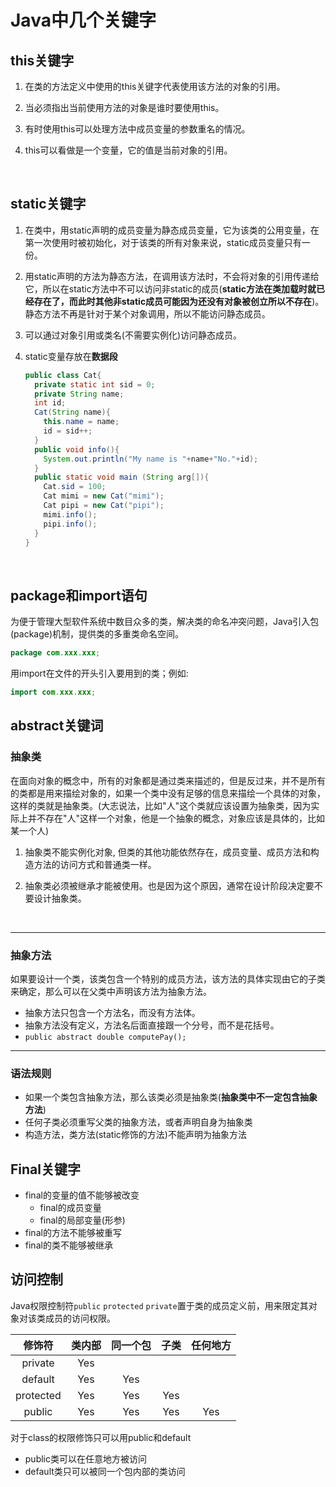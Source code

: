 # Java中几个关键字



## this关键字

1. 在类的方法定义中使用的this关键字代表使用该方法的对象的引用。

2. 当必须指出当前使用方法的对象是谁时要使用this。

3. 有时使用this可以处理方法中成员变量的参数重名的情况。

4. this可以看做是一个变量，它的值是当前对象的引用。

   ​



## static关键字

1. 在类中，用static声明的成员变量为静态成员变量，它为该类的公用变量，在第一次使用时被初始化，对于该类的所有对象来说，static成员变量只有一份。

2. 用static声明的方法为静态方法，在调用该方法时，不会将对象的引用传递给它，所以在static方法中不可以访问非static的成员(**static方法在类加载时就已经存在了，而此时其他非static成员可能因为还没有对象被创立所以不存在**)。静态方法不再是针对于某个对象调用，所以不能访问静态成员。

3. 可以通过对象引用或类名(不需要实例化)访问静态成员。

4. static变量存放在**数据段**

   ```java
   public class Cat{
     private static int sid = 0;
     private String name;
     int id;
     Cat(String name){
       this.name = name;
       id = sid++;
     }
     public void info(){
       System.out.println("My name is "+name+"No."+id);
     }
     public static void main (String arg[]){
       Cat.sid = 100;
       Cat mimi = new Cat("mimi");
       Cat pipi = new Cat("pipi");
       mimi.info();
       pipi.info();
     }
   }
   ```

   ​

## package和import语句

为便于管理大型软件系统中数目众多的类，解决类的命名冲突问题，Java引入包(package)机制，提供类的多重类命名空间。

```Java
package com.xxx.xxx;
```

用import在文件的开头引入要用到的类；例如:

```java
import com.xxx.xxx;
```



## abstract关键词

### 抽象类

在面向对象的概念中，所有的对象都是通过类来描述的，但是反过来，并不是所有的类都是用来描绘对象的，如果一个类中没有足够的信息来描绘一个具体的对象，这样的类就是抽象类。(大志说法，比如"人"这个类就应该设置为抽象类，因为实际上并不存在"人"这样一个对象，他是一个抽象的概念，对象应该是具体的，比如某一个人)

1. 抽象类不能实例化对象, 但类的其他功能依然存在，成员变量、成员方法和构造方法的访问方式和普通类一样。

2. 抽象类必须被继承才能被使用。也是因为这个原因，通常在设计阶段决定要不要设计抽象类。

   ​

---

### 抽象方法

如果要设计一个类，该类包含一个特别的成员方法，该方法的具体实现由它的子类来确定，那么可以在父类中声明该方法为抽象方法。

+ 抽象方法只包含一个方法名，而没有方法体。
+ 抽象方法没有定义，方法名后面直接跟一个分号，而不是花括号。
+ `public abstract double computePay();`

---

### 语法规则

+ 如果一个类包含抽象方法，那么该类必须是抽象类(**抽象类中不一定包含抽象方法**)
+ 任何子类必须重写父类的抽象方法，或者声明自身为抽象类
+ 构造方法，类方法(static修饰的方法)不能声明为抽象方法




## Final关键字

+ final的变量的值不能够被改变
  + final的成员变量
  + final的局部变量(形参)
+ final的方法不能够被重写
+ final的类不能够被继承








## 访问控制

Java权限控制符`public` `protected` `private`置于类的成员定义前，用来限定其对象对该类成员的访问权限。

|    修饰符    | 类内部  | 同一个包 |  子类  | 任何地方 |
| :-------: | :--: | :--: | :--: | :--: |
|  private  | Yes  |      |      |      |
|  default  | Yes  | Yes  |      |      |
| protected | Yes  | Yes  | Yes  |      |
|  public   | Yes  | Yes  | Yes  | Yes  |

对于class的权限修饰只可以用public和default

+ public类可以在任意地方被访问
+ default类只可以被同一个包内部的类访问

